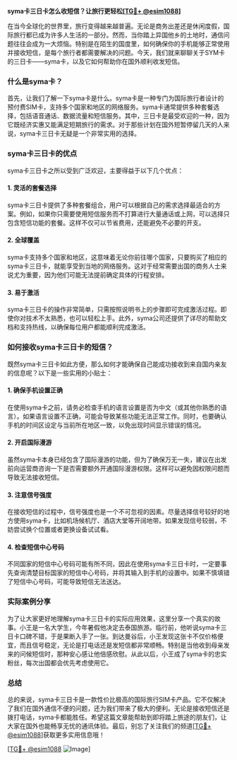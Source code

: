 **syma卡三日卡怎么收短信？让旅行更轻松[[TG💪+ @esim1088](https://t.me/s/esim1088)]**

在当今全球化的世界里，旅行变得越来越普遍。无论是商务出差还是休闲度假，国际旅行都已成为许多人生活的一部分。然而，当你踏上异国他乡的土地时，通信问题往往会成为一大烦恼。特别是在陌生的国度里，如何确保你的手机能够正常使用并接收短信，是每个旅行者都需要解决的问题。今天，我们就来聊聊关于SYM卡的三日卡——syma卡，以及它如何帮助你在国外顺利收发短信。

### 什么是syma卡？

首先，让我们了解一下syma卡是什么。syma卡是一种专门为国际旅行者设计的预付费SIM卡，支持多个国家和地区的网络服务。syma卡通常提供多种套餐选择，包括语音通话、数据流量和短信服务。其中，三日卡是最受欢迎的一种，因为它既经济实惠又能满足短期旅行的需求。对于那些计划在国外短暂停留几天的人来说，syma卡三日卡无疑是一个非常实用的选择。

### syma卡三日卡的优点

syma卡三日卡之所以受到广泛欢迎，主要得益于以下几个优点：

#### 1. 灵活的套餐选择
syma卡三日卡提供了多种套餐组合，用户可以根据自己的需求选择最适合的方案。例如，如果你只需要使用短信服务而不打算进行大量通话或上网，可以选择只包含短信功能的套餐。这样不仅可以节省费用，还能避免不必要的开支。

#### 2. 全球覆盖
syma卡支持多个国家和地区，这意味着无论你前往哪个国家，只要购买了相应的syma卡三日卡，就能享受到当地的网络服务。这对于经常需要出国的商务人士来说尤为重要，因为他们可能无法提前确定具体的行程安排。

#### 3. 易于激活
syma卡三日卡的操作非常简单，只需按照说明书上的步骤即可完成激活过程。即使你对技术不太熟悉，也可以轻松上手。此外，syma公司还提供了详尽的帮助文档和支持热线，以确保每位用户都能顺利完成激活。

### 如何接收syma卡三日卡的短信？

既然syma卡三日卡如此方便，那么如何才能确保自己能成功接收到来自国内亲友的信息呢？以下是一些实用的小贴士：

#### 1. 确保手机设置正确
在使用syma卡之前，请务必检查手机的语言设置是否为中文（或其他你熟悉的语言）。如果语言设置不正确，可能会导致某些功能无法正常工作。同时，也要确认手机的时间区设定与当前所在地区一致，以免出现时间显示错误的情况。

#### 2. 开启国际漫游
虽然syma卡本身已经包含了国际漫游的功能，但为了确保万无一失，建议在出发前向运营商咨询一下是否需要额外开通国际漫游权限。这样可以避免因权限问题而导致无法接收短信。

#### 3. 注意信号强度
在接收短信的过程中，信号强度也是一个不可忽视的因素。尽量选择信号较好的地方使用syma卡，比如机场候机厅、酒店大堂等开阔地带。如果发现信号较弱，不妨尝试换个位置或者更换设备试试看。

#### 4. 检查短信中心号码
不同国家的短信中心号码可能有所不同，因此在使用syma卡三日卡时，一定要事先查询清楚目标国家的短信中心号码，并将其输入到手机的设置中。如果不慎填错了短信中心号码，可能导致短信无法送达。

### 实际案例分享

为了让大家更好地理解syma卡三日卡的实际应用效果，这里分享一个真实的故事。小王是一名大学生，今年暑假他决定去泰国旅游。临行前，他听说syma卡三日卡口碑不错，于是果断入手了一张。到达曼谷后，小王发现这张卡不仅价格便宜，而且信号稳定，无论是打电话还是发短信都非常顺畅。特别是当他收到母亲发来的问候短信时，那种安心感让他倍感欣慰。从此以后，小王成了syma卡的忠实粉丝，每次出国都会优先考虑使用它。

### 总结

总的来说，syma卡三日卡是一款性价比极高的国际旅行SIM卡产品。它不仅解决了我们在国外通信不便的问题，还为我们带来了极大的便利。无论是接收短信还是拨打电话，syma卡都能胜任。希望这篇文章能帮助到即将踏上旅途的朋友们，让大家在国外也能畅享无忧的通讯体验。最后，别忘了关注我们的频道[[TG💪+ @esim1088](https://t.me/s/esim1088)]获取更多实用信息哦！

[[TG💪+ @esim1088](https://t.me/s/esim1088) ![Image](https://i.postimg.cc/4NQfJmqS/Snipaste-2025-05-13-00-14-12.png)]